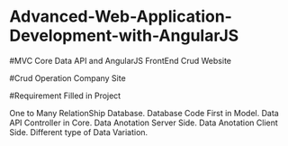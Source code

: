 # Advanced-Web-Application-Development-with-AngularJS

#MVC Core Data API and AngularJS FrontEnd Crud Website

#Crud Operation Company Site

#Requirement Filled in Project

One to Many RelationShip Database.
Database Code First in Model.
Data API Controller in Core.
Data Anotation Server Side.
Data Anotation Client Side.
Different type of Data Variation.
